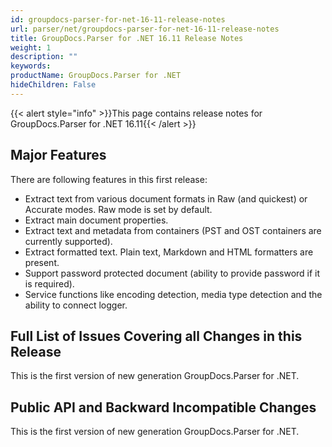 ```yaml
---
id: groupdocs-parser-for-net-16-11-release-notes
url: parser/net/groupdocs-parser-for-net-16-11-release-notes
title: GroupDocs.Parser for .NET 16.11 Release Notes
weight: 1
description: ""
keywords: 
productName: GroupDocs.Parser for .NET
hideChildren: False
---
```

{{< alert style="info" >}}This page contains release notes for GroupDocs.Parser for .NET 16.11{{< /alert >}}

## Major Features

There are following features in this first release:

*   Extract text from various document formats in Raw (and quickest) or Accurate modes. Raw mode is set by default.
*   Extract main document properties.
*   Extract text and metadata from containers (PST and OST containers are currently supported).
*   Extract formatted text. Plain text, Markdown and HTML formatters are present.
*   Support password protected document (ability to provide password if it is required).
*   Service functions like encoding detection, media type detection and the ability to connect logger.

## Full List of Issues Covering all Changes in this Release

This is the first version of new generation GroupDocs.Parser for .NET. 

## Public API and Backward Incompatible Changes

This is the first version of new generation GroupDocs.Parser for .NET.
